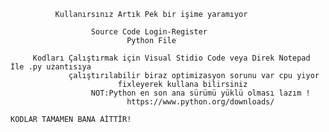 
              Kullanırsınız Artık Pek bir işime yaramıyor

                      Source Code Login-Register
                              Python File

         Kodları Çalıştırmak için Visual Stidio Code veya Direk Notepad İle .py uzantısıya 
                 çalıştırılabilir biraz optimizasyon sorunu var cpu yiyor
                            fixleyerek kullana bilirsiniz
                      NOT:Python en son ana sürümü yüklü olması lazım !
                              https://www.python.org/downloads/
                                                                       KODLAR TAMAMEN BANA AİTTİR!
                                              
